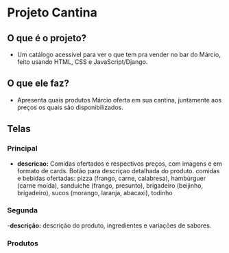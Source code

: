 <h1>Projeto Cantina</h1>

## O que é o projeto?

- Um catálogo acessível para ver o que tem pra vender no bar do Márcio, feito usando HTML, CSS e JavaScript/Django.

## O que ele faz?
- Apresenta quais produtos Márcio oferta em sua cantina, juntamente aos preços os quais são disponibilizados.

## Telas

### Principal

- **descricao:** Comidas ofertados e respectivos preços, com imagens e em formato de cards. Botão para descriçao detalhada do produto.
 comidas e bebidas ofertadas: pizza (frango, carne, calabresa), hambúrguer (carne moída), sanduiche (frango, presunto), brigadeiro (beijinho, brigadeiro), sucos (morango, laranja, abacaxi), todinho

### Segunda

-**descrição:** descrição do produto, ingredientes e variações de sabores.

### Produtos
